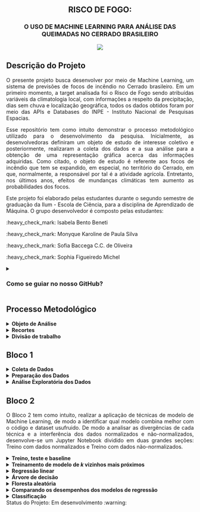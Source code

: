 <h2 align="center"> RISCO DE FOGO: </h2>
<h3 align="center">  O USO DE MACHINE LEARNING PARA ANÁLISE DAS QUEIMADAS NO CERRADO BRASILEIRO </h3>
<p align="center"><img src="https://user-images.githubusercontent.com/106678040/186006436-e5519ae1-bd59-4ef0-9aab-45246a657ba9.png"></p>

## Descrição do Projeto
<p align="justify">
O presente projeto busca desenvolver por meio de Machine Learning, um sistema de previsões de focos de incêndio no Cerrado brasileiro. Em um primeiro momento, a target analisada foi o Risco de Fogo sendo atribuídas variáveis da climatologia local, com informações a respeito da precipitação, dias sem chuva e localização geográfica, todos os dados obtidos foram por meio das APIs e Databases do INPE - Instituto Nacional de Pesquisas Espacias. 
</p>
<p align="justify">
Esse repositório tem como intuito demonstrar o processo metodológico utilizado para o desenvolvimento da pesquisa. Inicialmente, as desenvolvedoras definiram um objeto de estudo de interesse coletivo e posteriormente, realizaram a coleta dos dados e a sua análise para a obtenção de uma representação gráfica acerca das informações adquiridas. Como citado, o objeto de estudo é referente aos focos de incêndio que tem se expandido, em especial, no território do Cerrado, em que, normalmente, a responsável por tal é a atividade agrícola. Entretanto, nos últimos anos, efeitos de mundanças climáticas tem aumento as probabilidades dos focos.</p>
<p align="justify">
Este projeto foi elaborado pelas estudantes durante o segundo semestre de graduação da Ilum - Escola de Ciência, para a disciplina de Aprendizado de Máquina. O grupo desenvolvedor é composto pelas estudantes: </p>
<p>:heavy_check_mark: Isabela Bento Beneti  </p>
<p> :heavy_check_mark: Monyque Karoline de Paula Silva </p>
<p> :heavy_check_mark: Sofia Baccega C.C. de Oliveira </p>
<p> :heavy_check_mark: Sophia Figueiredo Michel </p>

<details><summary><h3><b>Como se guiar no nosso GitHub?</h3></b></summary>
<p align="justify">
É bem simples! Para acessar os nossos dados trabalhados em .csv, deve-se entrar na pasta "Dados Pré-Processados do INPE" disponível no GitHub, e para acessar as tarefas realizadas na primeira etapa, deve-se acessar a pasta "Bloco 1", arquivo disponível que foi desenvolvido no JupyterNotebook.
</p>
</details>

## Processo Metodológico
<details><summary><b>Objeto de Análise</b></summary>
<p align="justify">
Durante a primeira aula, discutimos a respeito das áreas em comum que nos interessavam, e percebemos que nossos interesses convergiam para as áreas ecológicas e sociais. Por isso, decidimos explorar um tema relacionado à área socioambiental.
</p>
<p align="justify">
Tendo isso em mente, analisamos algumas das bases disponibilizadas no arquivo "Material de Estudo" e nos interessamos pelas APIs e pelas Databases do INPE. A partir disso, passamos a desenvolver a ideia de um projeto que relacionava as queimadas na vegetação brasileira com outros fatores, tais como precipitação e quantidades de dias sem chuva.
</p>
<p align="justify">
Por fim, decidimos que, a partir desses dados e fatores analisados, tentaríamos fazer uma previsão de focos de incêndio pelo método de regressão linear, utilizando Machine Learning.
</p>
</details>
<details><summary><b>Recortes</b></summary>
<p align="justify">
Uma das grandes discussões realisadas pelo nosso grupo foi sobre quais recortes utilizaríamos para elaborar o projeto. Acabamos por decidir o bioma Cerrado, que é o segundo bioma mais afetado por queimadas em todo o Brasil, e sobre o qual há muitos dados disponíveis para estudo. A escolha do bioma se deu fortemente por pelo aumento de focos de incêndio na região e pela proximidade de uma das desonvolvedoras com o local. Além disso, não optamos pelo bioma da Amazônia devido o grande número de pesquisas quanto a este e a vontade de ressaltar outros biomas negligenciados pela mídia. 
</p>
</details>
<details><summary><b>Divisão de trabalho</b></summary>
<p align="justify">
O projeto tem o intuito de ser dividido em 4 blocos, cada um separado especificamente para as etapas do trabalho, que devem ser concluídas até o final do semestre. Ao analisar a lista de tarefas para o Bloco 1 de Aprendizado de Máquina, decidimos que seria válido que cada uma das integrantes ficasse responsável por um dos tópicos da lista. Ao final, o trabalho foi realizado de maneira bem mais conjunta do que o previsto, já que nós ajudamos umas as outras durante o processo!
</p>
</details>

## Bloco 1
<details><summary><b>Coleta de Dados</b></summary>
<p align="justify">
Durante, principalmente, as primeiras duas semanas desde a definição do nosso tema, pesquisamos intensamente por bancos de dados e APIs que nos auxiliassem no desenvolvimento do nosso sistema de aprendizado de máquina. Priorizamos dados confiáveis e em formatos que facilitassem a manipulação pelo Jupyter na linguagem Python. Concluímos, por fim, após discussões com nossos professores, que os dados do INPE eram de fato os mais seguros e também os mais completos para se trabalhar, contendo neles não apenas a localização exata das queimadas, como também o risco de fogo, o bioma ao qual aquela região pertence, a precipitação, o número de dias sem chuva, entre outros.
 <br>
Coletamos, pois, todos os dados de queimadas do INPE desde o começo de 2022 até julho de 2022. Esse conjunto de dados, para nossa surpresa, não incluía somente informações sobre o Brasil, mas sobre o mundo inteiro. Por isso, na tarefa seguinte (de preparação), foi essencial que filtrássemos os dados.
</p>
</details>
<details><summary><b>Preparação dos Dados</b></summary>
<p align="justify">
Em um primeiro momento, identifica-se os tipos de dados, em nosso caso, são todos do tipo float. Os dados foram normalizados, como o caso do número de dias sem chuva e a precipitação, utilizando o máximo e o mínimo dos valores para que todos os dados fiquem na mesma escala. Posteriormente, os dados começaram a ser analisados.  
</p>
</details>
<details><summary><b>Análise Exploratória dos Dados</b></summary>
<p align="justify">
Após todo o processo de coleta, filtragem e preparação dos dados, pudemos finalmente analisar tudo o que conseguimos obter através do nosso DataFrame. Os resultados que esperamos ter, devem demonstrar que meses em que existe uma baixa taxa de precipitação tendem a ter probabilidades mais altas de queimas em pontos da região, além de também procurarmos ter uma correlação entre os fatores de precipitação e os níveis de risco de fogo, que poderão ser previstos. Assim, a utilização de comandos de matrizes de covariância e correlação é imprescíndível para explorar e computar essas probabilidades, podendo, ao final, gerar gráficos que apresentam tais taxas e variações.
</p>
</details>

## Bloco 2
<p align="justify">
O Bloco 2 tem como intuito, realizar a aplicação de técnicas de modelo de Machine Learning, de modo a identificar qual modelo combina melhor com o código e dataset usufruido. De modo a analisar as divergências de cada técnica e a interferência dos dados normalizados e não-normalizados, desenvolve-se um Jupyter Notebook dividido em duas grandes seções: Treino com dados normalizados e Treino com dados não-normalizados. 
</p>
<details><summary><b>Treino, teste e baseline</b></summary>
<p align="justify">
De modo a iniciar os treinos dos modelos, inicia-se com o modelo mais básico e que será um valor de referência aos demais: o modelo Baseline! Este modelo realiza uma média dos valores da target e geralmente, não apresenta bom resultado preventivo. Utilizamos o RMSE como métrica, obtendo um valor de 25% de erro de predição.
</p>
</details>
<details><summary><b>Treinamento de modelo de <i>k</i> vizinhos mais próximos</b></summary>
<p align="justify">

</p>
</details>
<details><summary><b>Regressão linear</b></summary>
</details>
<details><summary><b>Árvore de decisão</b></summary>
<p align="justify">
Seguindo a série de treinamentos de modelos, introduzimos o algoritmo de árvore de decisão para descobrir a performance desse modelo e compará-la em relação aos outros modelos, podendo observar que é melhor que os modelos anteriormente treinados. Definidos hiperparâmetros para a árvore para reduzir 'overfittings' criados a partir das diferenças entre os dados treinados e não treinados, foi possível perceber que tanto o número de 'nodes' quanto a profundidade da nossa árvore afetam na complexidade e performance do nosso modelo. Ao alterá-los, com a intenção de evitar ajustes excessivos, pode-se concluir que o comportamento do erro quadrático médio não possui grande variação conforme definimos diferentes valores de hiperparâmetro de curtos intervalos de diferença.
</p>
</details>
<details><summary><b>Floresta aleatória</b></summary>
</details>
<details><summary><b>Comparando os desempenhos dos modelos de regressão</b></summary>
</details>
<details><summary><b>Classificação</b></summary>
</details>
 Status do Projeto: Em desenvolvimento :warning:

